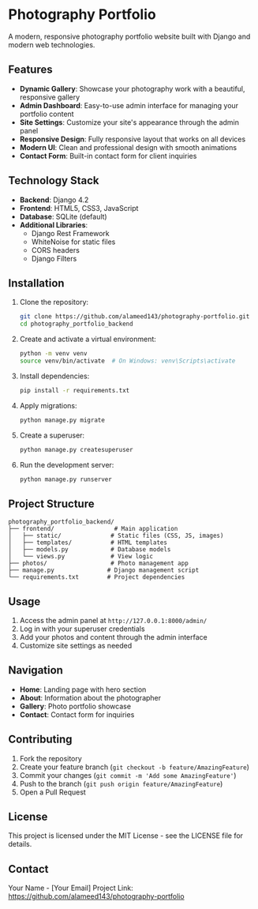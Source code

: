 # Photography Portfolio

A modern, responsive photography portfolio website built with Django and modern web technologies.

## Features

- **Dynamic Gallery**: Showcase your photography work with a beautiful, responsive gallery
- **Admin Dashboard**: Easy-to-use admin interface for managing your portfolio content
- **Site Settings**: Customize your site's appearance through the admin panel
- **Responsive Design**: Fully responsive layout that works on all devices
- **Modern UI**: Clean and professional design with smooth animations
- **Contact Form**: Built-in contact form for client inquiries

## Technology Stack

- **Backend**: Django 4.2
- **Frontend**: HTML5, CSS3, JavaScript
- **Database**: SQLite (default)
- **Additional Libraries**:
  - Django Rest Framework
  - WhiteNoise for static files
  - CORS headers
  - Django Filters

## Installation

1. Clone the repository:
   ```bash
   git clone https://github.com/alameed143/photography-portfolio.git
   cd photography_portfolio_backend
   ```

2. Create and activate a virtual environment:
   ```bash
   python -m venv venv
   source venv/bin/activate  # On Windows: venv\Scripts\activate
   ```

3. Install dependencies:
   ```bash
   pip install -r requirements.txt
   ```

4. Apply migrations:
   ```bash
   python manage.py migrate
   ```

5. Create a superuser:
   ```bash
   python manage.py createsuperuser
   ```

6. Run the development server:
   ```bash
   python manage.py runserver
   ```

## Project Structure

```
photography_portfolio_backend/
├── frontend/                 # Main application
│   ├── static/              # Static files (CSS, JS, images)
│   ├── templates/           # HTML templates
│   ├── models.py            # Database models
│   └── views.py             # View logic
├── photos/                  # Photo management app
├── manage.py               # Django management script
└── requirements.txt        # Project dependencies
```

## Usage

1. Access the admin panel at `http://127.0.0.1:8000/admin/`
2. Log in with your superuser credentials
3. Add your photos and content through the admin interface
4. Customize site settings as needed

## Navigation

- **Home**: Landing page with hero section
- **About**: Information about the photographer
- **Gallery**: Photo portfolio showcase
- **Contact**: Contact form for inquiries

## Contributing

1. Fork the repository
2. Create your feature branch (`git checkout -b feature/AmazingFeature`)
3. Commit your changes (`git commit -m 'Add some AmazingFeature'`)
4. Push to the branch (`git push origin feature/AmazingFeature`)
5. Open a Pull Request

## License

This project is licensed under the MIT License - see the LICENSE file for details.

## Contact

Your Name - [Your Email]
Project Link: https://github.com/alameed143/photography-portfolio
